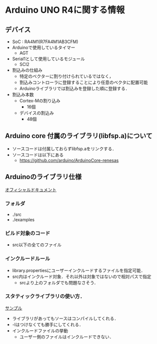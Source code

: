 # Arduino UNO R4に関する情報

## デバイス
- SoC : RA4M1(R7FA4M1AB3CFM)
- Arduinoで使用しているタイマー
  - AGT
- Serial1として使用しているモジュール
  - SCI2
- 割込みの仕組み
  - 特定のベクターに割り付けられているではなく，
  - 割込みコントローラに登録することにより任意のベクタに配置可能 
  - Arduinoライブラリでは割込みを登録した順に登録する．
- 割込み本数
  - Cortex-Mの割り込み
    - 16個
  - デバイスの割込み
    - 48個

## Arduino core 付属のライブラリ(libfsp.a)について

- ソースコードは付属しておらずlibfsp.aをリンクする．
- ソースコードは以下にある
  - https://github.com/arduino/ArduinoCore-renesas

## Arduinoのライブラリ仕様
[オフィシャルドキュメント](https://arduino.github.io/arduino-cli/library-specification/)

### フォルダ
- ./src
- ./examples

### ビルド対象のコード
- src以下の全てのファイル

### インクルードルール
- library.propertiesにユーザーインクルードするファイルを指定可能．
- src内はインクルード対象．それ以外は対象ではないので相対パスで指定
  - srcより上のフォルダでも問題なさそう．

### スタティックライブラリの使い方．
[サンプル](https://wiki.seeedstudio.com/Software-Static-Library/)
- ライブラリがあってもソースはコンパイルしてくれる．
- -lはつけなくても勝手にしてくれる．
- インクルードファイルの挙動
  - ユーザー側のファイルはインクルードできない．
